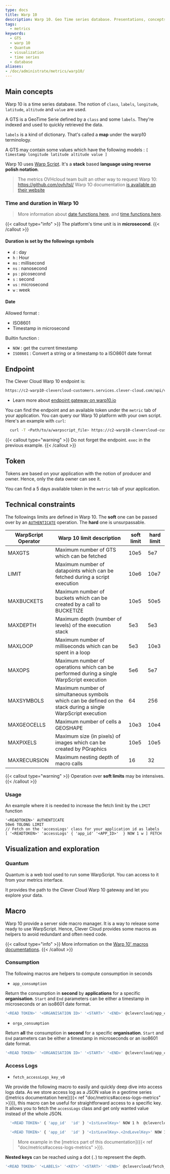 ```yaml
---
type: docs
title: Warp 10
description: Warp 10. Geo Time series database. Presentations, concepts and examples
tags:
  - metrics
keywords:
  - GTS
  - warp 10
  - Quantum
  - visualization
  - time series
  - database
aliases:
- /doc/administrate/metrics/warp10/
---
```


## Main concepts

Warp 10 is a time series database. The notion of `class`, `labels`, `longitude`, `latitude`, `altitude` and `value` are used.

A GTS is a GeoTime Serie defined by a `class` and some `labels`. They're indexed and used to quickly retrieved the data.

`labels` is a kind of dictionary. That's called a **map** under the warp10 terminology.

A GTS may contain some values which have the following models : `[ timestamp longitude latitude altitude value ]`

Warp 10 uses [Warp Script](https://www.warp10.io/content/03_Documentation/04_WarpScript). It's a **stack** based **language using reverse polish notation**.

> The metrics OVHcloud team built an other way to request Warp 10: <https://github.com/ovh/tsl/>
> Warp 1O documentation [is available on their website](https://www.warp10.io/doc/reference)

### Time and duration in Warp 10

> More information about [date functions here](https://www.warp10.io/tags/date), and [time functions here](https://www.warp10.io/tags/time).

{{< callout type="info" >}}
The platform's time unit is in **microsecond**.
{{< /callout >}}

#### Duration is set by the followings symbols

- `d` : day
- `h` : Hour
- `ms` : millisecond
- `ns` : nanosecond
- `ps` : picosecond
- `s` : second
- `us` : microsecond
- `w` : week

#### Date

Allowed format :

- ISO8601
- Timestamp in microsecond

Builtin function :

- `NOW` : get the current timestamp
- `ISO8601` : Convert a string or a timestamp to a ISO8601 date format

## Endpoint

The Clever Cloud Warp 10 endpoint is:

```html
https://c2-warp10-clevercloud-customers.services.clever-cloud.com/api/v0
```

- Learn more about [endpoint gateway on warp10.io](https://www.warp10.io/content/03_Documentation/03_Interacting_with_Warp_10/01_Introduction)

You can find the endpoint and an available token under the `metric` tab of your application. You can query our Warp 10 platform with your own script. Here's an example with `curl`:

```bash
  curl -T <Path/to/a/warpscript_file> https://c2-warp10-clevercloud-customers.services.clever-cloud.com/api/v0/exec
```

{{< callout type="warning" >}}
Do not forget the endpoint. `exec` in the previous example.
{{< /callout >}}

## Token

Tokens are based on your application with the notion of producer and owner. Hence, only the data owner can see it.

You can find a 5 days available token in the `metric` tab of your application.

## Technical constraints

The followings limits are defined in Warp 10. The **soft** one can be passed over by an [`AUTHENTICATE`](https://www.warp10.io/doc/AUTHENTICATE) operation. The **hard** one is unsurpassable.

| WarpScript Operator | Warp 10 limit description | soft limit | hard limit |
| ------------------- | ------------------------------------------------------------- | ---------- | ---------- |
| MAXGTS | Maximum number of GTS which can be fetched | 10e5 | 5e7 |
| LIMIT | Maximum number of datapoints which can be fetched during a script execution | 10e6 | 10e7 |
| MAXBUCKETS | Maximum number of buckets which can be created by a call to BUCKETIZE | 10e5 | 50e5 |
| MAXDEPTH | Maximum depth (number of levels) of the execution stack | 5e3 | 5e3 |
| MAXLOOP | Maximum number of milliseconds which can be spent in a loop | 5e3 | 10e3 |
| MAXOPS | Maximum number of operations which can be performed during a single WarpScript execution | 5e6 | 5e7 |
| MAXSYMBOLS | Maximum number of simultaneous symbols which can be defined on the stack during a single WarpScript execution | 64 | 256 |
| MAXGEOCELLS | Maximum number of cells a GEOSHAPE | 10e3 | 10e4 |
| MAXPIXELS | Maximum size (in pixels) of images which can be created by PGraphics | 10e5 | 10e5 |
| MAXRECURSION | Maximum nesting depth of macro calls | 16 | 32 |

{{< callout type="warning" >}}
Operation over **soft limits** may be intensives.
{{< /callout >}}

### Usage

An example where it is needed to increase the fetch limit by the `LIMIT` function

```warpscript
'<READTOKEN>' AUTHENTICATE
50e6 TOLONG LIMIT
// Fetch on the 'accessLogs' class for your application id as labels
[ '<READTOKEN>' 'accessLogs' { 'app_id' '<APP_ID>'  } NOW 1 w ] FETCH
```

## Visualization and exploration

### Quantum

Quantum is a web tool used to run some WarpScript. You can access to it from your metrics interface.

It provides the path to the Clever Cloud Warp 10 gateway and let you explore your data.

## Macro

Warp 10 provide a server side macro manager. It is a way to release some ready to use WarpScript. Hence, Clever Cloud provides some macros as helpers to avoid redundant and often need code.

{{< callout type="info" >}}
More information on the [Warp 10' macros documentations](https://www.warp10.io/content/03_Documentation/07_Extending_Warp_10/01_Server_side_macros).
{{< /callout >}}

### Consumption

The following macros are helpers to compute consumption in seconds

- `app_consumption`

Return the consumption in **second** by **applications** for a specific **organisation**.
`Start` and `End` parameters can be either a timestamp in microseconds or an iso8601 date format.

```bash
'<READ TOKEN>' '<ORGANISATION ID>' '<START>' '<END>' @clevercloud/app_consumption
```

- `orga_consumption`

Return **all** the consumption in **second** for a specific **organisation**. `Start` and `End` parameters
can be either a timestamp in microseconds or an iso8601 date format.

```bash
'<READ TOKEN>' '<ORGANISATION ID>' '<START>' '<END>' @clevercloud/app_consumption
```

### Access Logs

- `fetch_accessLogs_key_v0`

We provide the following macro to easily and quickly deep dive into access logs data. As we store access log as a JSON value in a geotime series ([metrics documentation here]({{< ref "doc/metrics#access-logs-metrics" >}})), this macro can be useful for straightforward access to a specific key. It allows you to fetch the `accessLogs` class and get only wanted value instead of the whole JSON.

```bash
  '<READ TOKEN>' { 'app_id'  'id' } '<1stLevelKey>' NOW 1 h  @clevercloud/fetch_accessLogs_key_v0
```

```bash
  '<READ TOKEN>' { 'app_id'  'id' } '<1stLevelKey>.<2ndLevelKey>' NOW 10 m  @clevercloud/fetch_accessLogs_key_v0
```

> More example in the [metrics part of this documentation]({{< ref "doc/metrics#access-logs-metrics" >}}).

**Nested keys** can be reached using a dot (`.`) to represent the depth.

```bash
'<READ TOKEN>' '<LABELS>' '<KEY>' '<START>' '<END>' @clevercloud/fetch_accessLogs_key_v0
```
